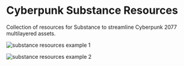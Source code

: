 # Cyberpunk Substance Resources

Collection of resources for Substance to streamline Cyberpunk 2077 multilayered assets.

![substance resources example 1](https://user-images.githubusercontent.com/65016231/191028288-d3a2d41e-e0fa-42c9-b499-04fec1081489.png)

![substance resources example 2](https://user-images.githubusercontent.com/65016231/191028331-31bb852f-d25b-4052-a1ed-7a81bbd47bef.png)
